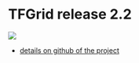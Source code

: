 # TFGrid release 2.2

![](img/roadmap.png)

- [details on github of the project](https://github.com/orgs/threefoldtech/projects/72)

